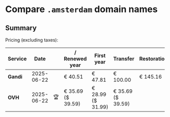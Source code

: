 # Compare `.amsterdam` domain names

## Summary

Pricing (excluding taxes):

| Service | Date |  | / Renewed year | First year | Transfer | Restoration |
|--|--|--|--|--|--|--|
| **Gandi** | 2025-06-22 |  | € 40.51 | € 47.81 | € 100.00 | € 145.16 |
| **OVH** | 2025-06-22 | 🏆 | € 35.69<br>($ 39.59) | € 28.99<br>($ 31.99) | € 35.69<br>($ 39.59) |  |

